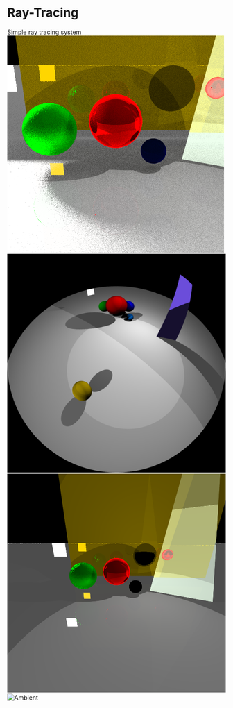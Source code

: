 # Ray-Tracing
Simple ray tracing system
![Transparency;AreaLight](render.bmp)
![FishEye](raytrace_fisheye.bmp)
![PinHole](raytrace_pinhole.bmp)
![Ambient](AmbientOccluder.bmp)

